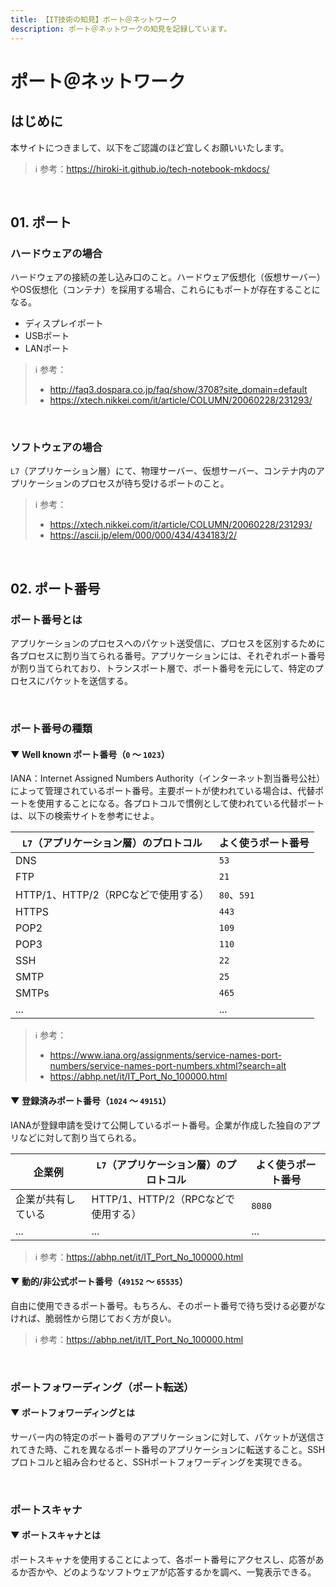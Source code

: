 ```yaml
---
title: 【IT技術の知見】ポート＠ネットワーク
description: ポート＠ネットワークの知見を記録しています。
---
```


# ポート＠ネットワーク

## はじめに

本サイトにつきまして、以下をご認識のほど宜しくお願いいたします。

> ℹ️ 参考：https://hiroki-it.github.io/tech-notebook-mkdocs/

<br>

## 01. ポート

### ハードウェアの場合

ハードウェアの接続の差し込み口のこと。ハードウェア仮想化（仮想サーバー）やOS仮想化（コンテナ）を採用する場合、これらにもポートが存在することになる。

- ディスプレイポート
- USBポート
- LANポート

> ℹ️ 参考：
>
> - http://faq3.dospara.co.jp/faq/show/3708?site_domain=default
> - https://xtech.nikkei.com/it/article/COLUMN/20060228/231293/

<br>

### ソフトウェアの場合

```L7```（アプリケーション層）にて、物理サーバー、仮想サーバー、コンテナ内のアプリケーションのプロセスが待ち受けるポートのこと。

> ℹ️ 参考：
> 
> - https://xtech.nikkei.com/it/article/COLUMN/20060228/231293/
> - https://ascii.jp/elem/000/000/434/434183/2/

<br>

## 02. ポート番号

### ポート番号とは

アプリケーションのプロセスへのパケット送受信に、プロセスを区別するために各プロセスに割り当てられる番号。アプリケーションには、それぞれポート番号が割り当てられており、トランスポート層で、ポート番号を元にして、特定のプロセスにパケットを送信する。

<br>

### ポート番号の種類

#### ▼ Well known ポート番号（```0``` ～ ```1023```）

IANA：Internet Assigned Numbers Authority（インターネット割当番号公社）によって管理されているポート番号。主要ポートが使われている場合は、代替ポートを使用することになる。各プロトコルで慣例として使われている代替ポートは、以下の検索サイトを参考にせよ。

| ```L7```（アプリケーション層）のプロトコル | よく使うポート番号              |
| ------------------------------------------ | ------------------------------- |
| DNS                                        | ```53```                        |
| FTP                                        | ```21```                        |
| HTTP/1、HTTP/2（RPCなどで使用する）           | ```80```、```591```              |
| HTTPS                                      | ```443```                       |
| POP2                                       | ```109```                       |
| POP3                                       | ```110```                       |
| SSH                                        | ```22```                        |
| SMTP                                       | ```25```                        |
| SMTPs                                       | ```465```                        |
| ...                                        | ...                             |


> ℹ️ 参考：
>
> - https://www.iana.org/assignments/service-names-port-numbers/service-names-port-numbers.xhtml?search=alt
> - https://abhp.net/it/IT_Port_No_100000.html


#### ▼ 登録済みポート番号（```1024``` ～ ```49151```）

IANAが登録申請を受けて公開しているポート番号。企業が作成した独自のアプリなどに対して割り当てられる。

| 企業例 | ```L7```（アプリケーション層）のプロトコル | よく使うポート番号              |
|--- | ------------------------------------------ | ------------------------------- |
| 企業が共有している | HTTP/1、HTTP/2（RPCなどで使用する）       | ```8080```                      |
| ...| ...                                        | ...                             |

> ℹ️ 参考：https://abhp.net/it/IT_Port_No_100000.html


#### ▼ 動的/非公式ポート番号（```49152``` ～ ```65535```）

自由に使用できるポート番号。もちろん、そのポート番号で待ち受ける必要がなければ、脆弱性から閉じておく方が良い。

> ℹ️ 参考：https://abhp.net/it/IT_Port_No_100000.html


<br>

### ポートフォワーディング（ポート転送）

#### ▼ ポートフォワーディングとは

サーバー内の特定のポート番号のアプリケーションに対して、パケットが送信されてきた時、これを異なるポート番号のアプリケーションに転送すること。SSHプロトコルと組み合わせると、SSHポートフォワーディングを実現できる。

<br>

### ポートスキャナ

#### ▼ ポートスキャナとは

ポートスキャナを使用することによって、各ポート番号にアクセスし、応答があるか否かや、どのようなソフトウェアが応答するかを調べ、一覧表示できる。

<br>
